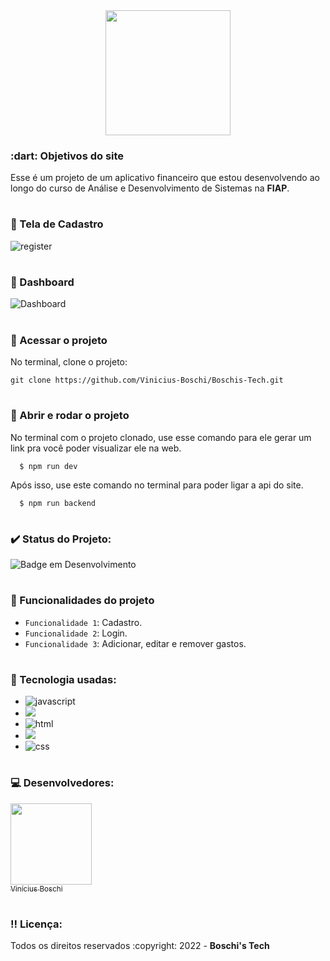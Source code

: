 <div align=center>
  <img src="https://user-images.githubusercontent.com/74377158/182942082-e9318084-2cf4-4878-8074-e7377fd66b2a.png" width=200>
</div>

<h3> :dart: Objetivos do site</h3>
Esse é um projeto de um aplicativo financeiro que estou desenvolvendo ao longo do curso de Análise e Desenvolvimento de Sistemas na <strong>FIAP</strong>.

# <h3> :pencil: Tela de Cadastro</h3> 
![register](https://user-images.githubusercontent.com/74377158/182943743-c58ceaa3-8863-4454-971e-58940e097cc6.jpg)

# <h3> :pencil: Dashboard</h3>  
![Dashboard](https://user-images.githubusercontent.com/74377158/191621963-f973dfe6-1190-4cc3-9399-ef3aa1e411fa.png)

# <h3> :file_folder: Acessar o projeto</h3>
No terminal, clone o projeto:

```
git clone https://github.com/Vinicius-Boschi/Boschis-Tech.git
```

# <h3> :wrench: Abrir e rodar o projeto</h3>
No terminal com o projeto clonado, use esse comando para ele gerar um link pra você poder visualizar ele na web.

```
  $ npm run dev
```

Após isso, use este comando no terminal para poder ligar a api do site.

```
  $ npm run backend
```

# <h3> :heavy_check_mark: Status do Projeto:</h3>
![Badge em Desenvolvimento](http://img.shields.io/static/v1?label=STATUS&message=EM%20DESENVOLVIMENTO&color=GREEN&style=for-the-badge)

# <h3> :hammer: Funcionalidades do projeto</h3>
- `Funcionalidade 1`: Cadastro.
- `Funcionalidade 2`: Login.
- `Funcionalidade 3`: Adicionar, editar e remover gastos.

# <h3> :notebook_with_decorative_cover: Tecnologia usadas:</h3>

* <img src="https://img.shields.io/badge/JavaScript-F7DF1E?style=for-the-badge&logo=javascript&logoColor=black" alt="javascript"><br>
* <img src='https://img.shields.io/badge/Vue.js-35495E?style=for-the-badge&logo=vue.js&logoColor=4FC08D'><br>
* <img src="https://img.shields.io/badge/HTML5-E34F26?style=for-the-badge&logo=html5&logoColor=white" alt="html"><br>
* <img src='https://img.shields.io/badge/Sass-CC6699?style=for-the-badge&logo=sass&logoColor=white'><br>
* <img src="https://img.shields.io/badge/CSS3-1572B6?style=for-the-badge&logo=css3&logoColor=white" alt="css">

# <h3> :computer: Desenvolvedores:</h3>
[<img src="https://user-images.githubusercontent.com/74377158/173900850-b6afcc77-36a5-4254-b63f-983397918d54.jpg" width=130><br><sub>Vinícius Boschi</sub>](https://github.com/Vinicius-Boschi)

# <h3> :bangbang: Licença:</h3>
<p> Todos os direitos reservados :copyright: 2022 - <strong>Boschi's Tech</strong></p>
